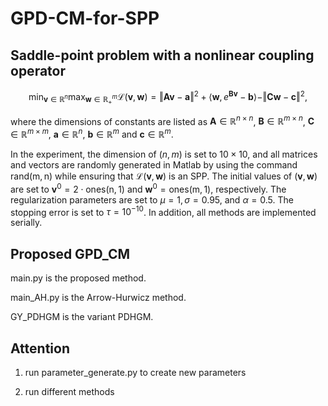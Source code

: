 # GPD-CM-for-SPP

## Saddle-point problem with a nonlinear coupling operator
$$
\min_{\mathbf{v}\in \mathbb{R}^{n}}\max_{\mathbf{w}\in \mathbb{R}^{m}_{+}}\mathcal{L}(\mathbf{v},\mathbf{w})=\Vert\mathbf{A}\mathbf{v}-\mathbf{a}\Vert^{2}+\langle\mathbf{w},e^{\mathbf{B}\mathbf{v}}-\mathbf{b}\rangle-\Vert\mathbf{C}\mathbf{w}-\mathbf{c}\Vert^{2},
$$

where the dimensions of constants are listed as $\mathbf{A}\in \mathbb{R}^{n\times n}$, $\mathbf{B}\in \mathbb{R}^{m\times n}$, $\mathbf{C}\in \mathbb{R}^{m\times m}$, $\mathbf{a}\in \mathbb{R}^{n}$, $\mathbf{b}\in \mathbb{R}^{m}$ and $\mathbf{c}\in \mathbb{R}^{m}$. 

In the experiment, the dimension of $(n,m)$ is set to $10\times10$, and all matrices and vectors are randomly generated in Matlab by using the command $\mathsf{rand(m,n)}$ while ensuring that $\mathcal{L}(\mathbf{v},\mathbf{w})$ is an SPP. The initial values of $(\mathbf{v},\mathbf{w})$ are set to $\mathbf{v}^{0}=2\cdot\mathsf{ones(n,1)}$ and $\mathbf{w}^{0}=\mathsf{ones(m,1)}$, respectively. The regularization parameters are set to $\mu=1, \sigma=0.95,$ and $\alpha=0.5$. The stopping error is set to $\tau =10^{-10}$. In addition, all methods are implemented serially. 

## Proposed GPD_CM 

main.py is the proposed method.

main_AH.py is the Arrow-Hurwicz method.

GY_PDHGM is the variant PDHGM.

## Attention

1. run parameter_generate.py to create new parameters

2. run different methods 
